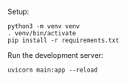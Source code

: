 Setup:

    python3 -m venv venv
    . venv/bin/activate
    pip install -r requirements.txt

Run the development server:

    uvicorn main:app --reload
